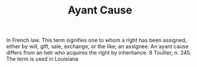 ---
title: Ayant Cause
permalink: "/definitions/ayant-cause.html"
body: In French law. This term signifies one to whom a rlght has been assigned, either
  by will, glft, sale, exchange, or the like; an asslgnee. An ayant cause differs
  from an helr who acquires the rlght by inheritance. 8 Toullier, n. 245. The term
  is used in Louisiana
published_at: '2018-07-07'
layout: post
---